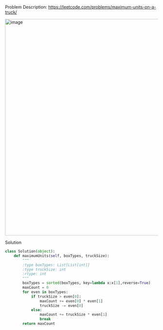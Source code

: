 Problem Description: https://leetcode.com/problems/maximum-units-on-a-truck/

<img width="713" alt="image" src="https://user-images.githubusercontent.com/11685096/176986731-f5f41676-3ac5-4b3c-932b-a754cfef4447.png">

Solution
```python
class Solution(object):
    def maximumUnits(self, boxTypes, truckSize):
        """
        :type boxTypes: List[List[int]]
        :type truckSize: int
        :rtype: int
        """
        boxTypes = sorted(boxTypes, key=lambda x:x[1],reverse=True)
        maxCount = 0
        for even in boxTypes:
            if truckSize > even[0]:
                maxCount += even[0] * even[1]
                truckSize -= even[0]
            else:
                maxCount += truckSize * even[1]
                break
        return maxCount
```
